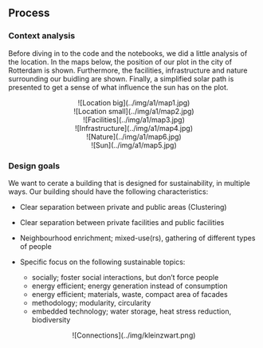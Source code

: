 ## Process

### Context analysis
Before diving in to the code and the notebooks, we did a little analysis of the location. In the maps below, the position of our plot in the city of Rotterdam is shown. Furthermore, the facilities, infrastructure and nature surrounding our buidling are shown. Finally, a simplified solar path is presented to get a sense of what influence the sun has on the plot.
<center>
    ![Location big](../img/a1/map1.jpg)
</center>

<center>
    ![Location small](../img/a1/map2.jpg)
</center>

<center>
    ![Facilities](../img/a1/map3.jpg)
</center>

<center>
    ![Infrastructure](../img/a1/map4.jpg)
</center>

<center>
    ![Nature](../img/a1/map6.jpg)
</center>

<center>
    ![Sun](../img/a1/map5.jpg)
</center>

### Design goals
We want to cerate a building that is designed for sustainability, in multiple ways. Our building should have the following characteristics:

+ Clear separation between private and public areas (Clustering)

+ Clear separation between private facilities and public facilities

+ Neighbourhood enrichment; mixed-use(rs), gathering of different types of people

+ Specific focus on the following sustainable topics:

    + socially; foster social interactions, but don’t force people
    + energy efficient; energy generation instead of consumption
    + energy efficient; materials, waste, compact area of facades
    + methodology; modularity, circularity 
    + embedded technology; water storage, heat stress reduction, biodiversity

<center>
   ![Connections](../img/kleinzwart.png)
</center>
